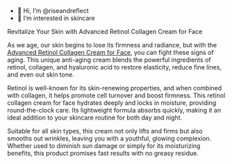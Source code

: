 - 👋 Hi, I’m @riseandreflect
- 👀 I’m interested in skincare

Revitalize Your Skin with Advanced Retinol Collagen Cream for Face

As we age, our skin begins to lose its firmness and radiance, but with the [Advanced Retinol Collagen Cream for Face]([url](https://matchaglobal.store/products/advanced-retinol-collagen-cream-for-face-with-5-hyaluronic-acid)), you can fight these signs of aging. This unique anti-aging cream blends the powerful ingredients of retinol, collagen, and hyaluronic acid to restore elasticity, reduce fine lines, and even out skin tone.

Retinol is well-known for its skin-renewing properties, and when combined with collagen, it helps promote cell turnover and boost firmness. This retinol collagen cream for face hydrates deeply and locks in moisture, providing round-the-clock care. Its lightweight formula absorbs quickly, making it an ideal addition to your skincare routine for both day and night.

Suitable for all skin types, this cream not only lifts and firms but also smooths out wrinkles, leaving you with a youthful, glowing complexion. Whether used to diminish sun damage or simply for its moisturizing benefits, this product promises fast results with no greasy residue.

